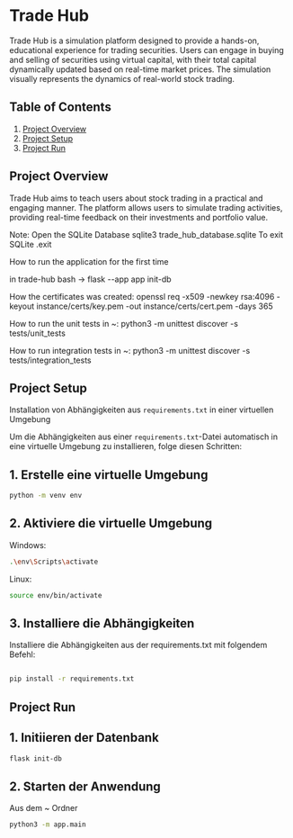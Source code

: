 # Trade Hub

Trade Hub is a simulation platform designed to provide a hands-on, educational experience for trading securities. Users can engage in buying and selling of securities using virtual capital, with their total capital dynamically updated based on real-time market prices. The simulation visually represents the dynamics of real-world stock trading.

## Table of Contents

1. [Project Overview](#project-overview)
2. [Project Setup](#project-setup)
3. [Project Run](#project-run)  

## Project Overview

Trade Hub aims to teach users about stock trading in a practical and engaging manner. The platform allows users to simulate trading activities, providing real-time feedback on their investments and portfolio value.


Note:
    Open the SQLite Database
        sqlite3 trade_hub_database.sqlite
    To exit SQLite
        .exit

How to run the application for the first time

in trade-hub
    bash -> flask --app app init-db

How the certificates was created:
    openssl req -x509 -newkey rsa:4096 -keyout instance/certs/key.pem -out instance/certs/cert.pem -days 365

How to run the unit tests in ~:
    python3 -m unittest discover -s tests/unit_tests

How to run integration tests in ~:
    python3 -m unittest discover -s tests/integration_tests

## Project Setup
Installation von Abhängigkeiten aus `requirements.txt` in einer virtuellen Umgebung

Um die Abhängigkeiten aus einer `requirements.txt`-Datei automatisch in eine virtuelle Umgebung zu installieren, folge diesen Schritten:

## 1. Erstelle eine virtuelle Umgebung


```bash
python -m venv env
```
## 2. Aktiviere die virtuelle Umgebung

Windows:
```bash
.\env\Scripts\activate
```
Linux:
```bash
source env/bin/activate
```

## 3. Installiere die Abhängigkeiten
Installiere die Abhängigkeiten aus der requirements.txt mit folgendem Befehl:

```bash

pip install -r requirements.txt
```

## Project Run

## 1. Initiieren der Datenbank
```bash
flask init-db
```
## 2. Starten der Anwendung
Aus dem ~ Ordner 
```bash
python3 -m app.main
```
